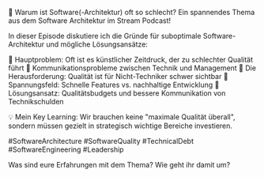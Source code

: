 🎯 Warum ist Software(-Architektur) oft so schlecht? Ein spannendes Thema aus dem Software Architektur im Stream Podcast!

In dieser Episode diskutiere ich die Gründe für suboptimale Software-Architektur und mögliche Lösungsansätze:

🔹 Hauptproblem: Oft ist es künstlicher Zeitdruck, der zu schlechter Qualität führt
🔹 Kommunikationsprobleme zwischen Technik und Management 
🔹 Die Herausforderung: Qualität ist für Nicht-Techniker schwer sichtbar
🔹 Spannungsfeld: Schnelle Features vs. nachhaltige Entwicklung
🔹 Lösungsansatz: Qualitätsbudgets und bessere Kommunikation von Technikschulden

💡 Mein Key Learning: Wir brauchen keine "maximale Qualität überall", sondern müssen gezielt in strategisch wichtige Bereiche investieren.

#SoftwareArchitecture #SoftwareQuality #TechnicalDebt #SoftwareEngineering #Leadership

Was sind eure Erfahrungen mit dem Thema? Wie geht ihr damit um?